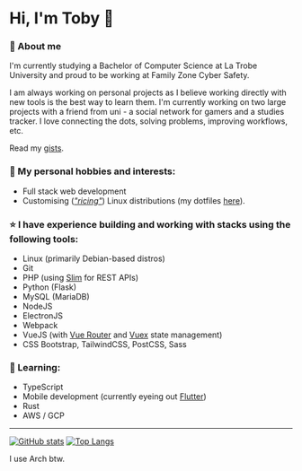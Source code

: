 # Hi, I'm Toby 👋

### 🙋 About me

I'm currently studying a Bachelor of Computer Science at La Trobe University and proud to be working at Family Zone Cyber Safety.

I am always working on personal projects as I believe working directly with new tools is the best way to learn them. I'm currently working on two large projects with a friend from uni - a social network for gamers and a studies tracker. I love connecting the dots, solving problems, improving workflows, etc.

Read my [gists](https://gist.github.com/tobyscott25).

### 🔭 My personal hobbies and interests:
- Full stack web development
- Customising (*["ricing"](https://www.reddit.com/r/unixporn)*) Linux distributions (my dotfiles [here](https://github.com/tobyscott25/dotfiles)).

### ⭐ I have experience building and working with stacks using the following tools:
- Linux (primarily Debian-based distros)
- Git
- PHP (using [Slim](https://www.slimframework.com/docs/v4/) for REST APIs)
- Python (Flask)
- MySQL (MariaDB)
- NodeJS
- ElectronJS
- Webpack
- VueJS (with [Vue Router](https://router.vuejs.org/guide/) and [Vuex](https://vuex.vuejs.org/guide/) state management)
- CSS Bootstrap, TailwindCSS, PostCSS, Sass

### 🌱 Learning:
- TypeScript
- Mobile development (currently eyeing out [Flutter](https://flutter.dev/))
- Rust
- AWS / GCP


---

[![GitHub stats](https://github-readme-stats.vercel.app/api?username=tobyscott25&theme=material-palenight&hide_border=true&count_private=true&include_all_commits=true&show_icons=true&include_all_commits=true&hide_rank=true)](https://github.com/anuraghazra/github-readme-stats)
[![Top Langs](https://github-readme-stats.vercel.app/api/top-langs/?username=tobyscott25&theme=material-palenight&hide_border=true&layout=compact&langs_count=8)](https://github.com/anuraghazra/github-readme-stats)

I use Arch btw.

